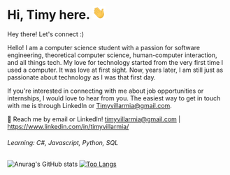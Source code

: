 <h1> Hi, Timy here. <img src="./assets/wave.gif" width="30px" height="30px"></h1> 


   Hey there! Let's connect :)
   
   Hello! I am a computer science student with a passion for software engineering, theoretical computer science, human-computer interaction, and all things tech. My love for technology started from the very first time I used a computer. It was love at first sight. Now, years later, I am still just as passionate about technology as I was that first day. 

If you're interested in connecting with me about job opportunities or internships, I would love to hear from you. The easiest way to get in touch with me is through LinkedIn or Timyvillarmia@gmail.com.

💬 Reach me by email or LinkedIn! timyvillarmia@gmail.com | https://www.linkedin.com/in/timyvillarmia/

###### Learning: C#, Javascript, Python, SQL

![Anurag's GitHub stats](https://github-readme-stats.vercel.app/api?username=TimyVillarmia&show_icons=true&theme=transparent)
[![Top Langs](https://github-readme-stats.vercel.app/api/top-langs?username=TimyVillarmia&show_icons=true&locale=en&layout=compact)](https://github.com/anuraghazra/github-readme-stats)

<!--START_SECTION:waka-->
<!--END_SECTION:waka--> 




                                                                                                           
                                                               
                                                                                                     

